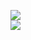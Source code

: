 [![](https://img.shields.io/badge/Made%20With-Github%20Spray-lightgrey.svg?style=for-the-badge&logo=github)](https://github.com/Annihil/github-spray#28629)  
[![](https://i.imgur.com/2DrTn0Z.gif)](https://github.com/Annihil/github-spray)